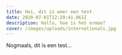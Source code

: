```yaml
---
title: Hoi, dit is weer een test
date: 2020-07-01T12:29:41.061Z
description: Hallo, hoe is het ermee?
cover: /images/uploads/internationals.jpg
---
```

Nogmaals, dit is een test...